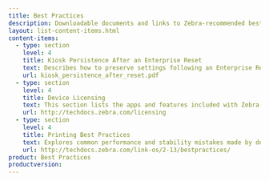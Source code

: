 ```yaml
---
title: Best Practices
description: Downloadable documents and links to Zebra-recommended best practices for tackling common issues.
layout: list-content-items.html
content-items:
  - type: section
    level: 4
    title: Kiosk Persistence After an Enterprise Reset
    text: Describes how to preserve settings following an Enterprise Reset on a persistence-enabled device that implements a secure Android launcher and/or its Kiosk Mode feature deployed using the Zebra StageNow administration tool or an enterprise mobile management (EMM) system such as those from SOTI or AirWatch (specific instructions provided). 
    url: kiosk_persistence_after_reset.pdf
  - type: section
    level: 4
    title: Device Licensing
    text: This section lists the apps and features included with Zebra Professional and Enterprise devices and describes the process of purchasing and applying a Mobile DNA Enterprise license to upgrade a Zebra Professional device for access to Enterprise-grade features.
    url: http://techdocs.zebra.com/licensing
  - type: section
    level: 4
    title: Printing Best Practices
    text: Explores common performance and stability mistakes made by developers and describes methods for avoiding them. Also covers practices for creating the best user experience for customers and how to get the most from Zebra value-added features. 
    url: http://techdocs.zebra.com/link-os/2-13/bestpractices/
product: Best Practices
productversion: 
---
```

















